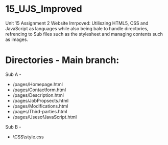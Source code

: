 # 15_UJS_Improved

Unit 15 Assignment 2 Website Imrpoved:
Utiliszing HTML5, CSS and JavaScript as languages while also being bale to handle directories, refrencing to Sub files such as the stylesheet and managing contents such as images.

# Directories - Main branch:

Sub A -
* /pages/Homepage.html
* /pages/Contactform.html
* /pages/Description.html
* /pages/JobPropsects.html
* /pages/Modifications.html
* /pages/Third-parties.html
* /pages/UsesofJavaScript.html

Sub B - 
* \CSS\style.css
